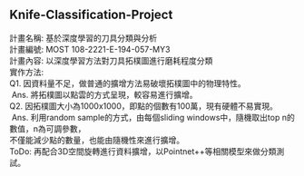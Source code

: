 ## Knife-Classification-Project

計畫名稱: 基於深度學習的刀具分類與分析  
計畫編號: MOST 108-2221-E-194-057-MY3  
計畫內容: 以深度學習方法對刀具拓樸圖進行磨耗程度分類  
實作方法:  
	Q1. 因資料量不足，做普通的擴增方法易破壞拓樸圖中的物理特性。  
		&nbsp;Ans. 將拓樸圖以點雲的方式呈現，較容易進行擴增。  
	Q2. 因拓樸圖大小為1000x1000，即點的個數有100萬，現有硬體不易實現。  
		&nbsp;Ans. 利用random sample的方式，由每個sliding windows中，隨機取出top n的數值，n為可調參數，<br>
			 不僅能減少點的數量，也能由隨機性來進行擴增。  
	ToDo: 再配合3D空間旋轉進行資料擴增，以Pointnet++等相關模型來做分類測試。